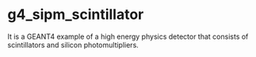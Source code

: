 # g4_sipm_scintillator
It is a GEANT4 example of a high energy physics detector that consists of scintillators and silicon photomultipliers.
